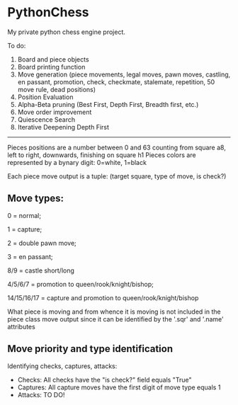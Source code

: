 # PythonChess

My private python chess engine project.

To do:  
1. Board and piece objects
2. Board printing function 
 3. Move generation (piece movements, legal moves, pawn moves, castling, en passant, promotion, check, checkmate, stalemate, repetition, 50 move rule, dead positions)
4. Position Evaluation
5. Alpha-Beta pruning (Best First, Depth First, Breadth first, etc.)
6. Move order improvement
7. Quiescence Search
8. Iterative Deepening Depth First

---

Pieces positions are a number between 0 and 63 counting from square a8, left to right, downwards, finishing on square h1
Pieces colors are represented by a bynary digit: 0=white, 1=black

Each piece move output is a tuple: (target square, type of move, is check?)

## Move types: 

0 = normal;

1 = capture; 

2 = double pawn move; 

3 = en passant; 

8/9 = castle short/long

4/5/6/7 = promotion to queen/rook/knight/bishop;

14/15/16/17 = capture and promotion to queen/rook/knight/bishop
			     
What piece is moving and from whence it is moving is not included in the piece class move output since it can be identified by the '.sqr' and '.name' attributes

## Move priority and type identification

Identifying checks, captures, attacks:
* Checks: All checks have the "is check?" field equals "True"
* Captures: All capture moves have the first digit of move type equals 1
* Attacks: TO DO!
